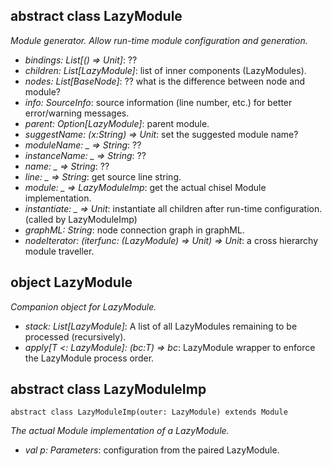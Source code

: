 abstract class LazyModule
----------------------
*Module generator. Allow run-time module configuration and generation.*

+ *bindings: List[() => Unit]*: ??
+ *children: List[LazyModule]*: list of inner components (LazyModules).
+ *nodes: List[BaseNode]*: ?? what is the difference between node and module?
+ *info: SourceInfo*: source information (line number, etc.) for better error/warning messages.
+ *parent: Option[LazyModule]*: parent module.
+ *suggestName: (x:String) => Unit*: set the suggested module name?
+ *moduleName: _ => String*: ??
+ *instanceName: _ => String*: ??
+ *name: _ => String*: ??
+ *line: _ => String*: get source line string.
+ *module: _ => LazyModuleImp*: get the actual chisel Module implementation.
+ *instantiate: _ => Unit*: instantiate all children after run-time configuration. (called by LazyModuleImp)
+ *graphML: String*: node connection graph in graphML.
+ *nodeIterator: (iterfunc: (LazyModule) => Unit) => Unit*: a cross hierarchy module traveller.

object LazyModule
------------------------
*Companion object for LazyModule.*

+ *stack: List[LazyModule]*: A list of all LazyModules remaining to be processed (recursively).
+ *apply[T <: LazyModule]: (bc:T) => bc*: LazyModule wrapper to enforce the LazyModule process order.

abstract class LazyModuleImp
------------------------
    abstract class LazyModuleImp(outer: LazyModule) extends Module

*The actual Module implementation of a LazyModule.*

+ *val p: Parameters*: configuration from the paired LazyModule.


